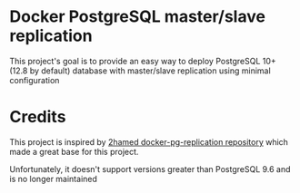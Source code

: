 # Docker PostgreSQL master/slave replication

This project's goal is to provide an easy way to deploy PostgreSQL 10+ (12.8 by default)  database with master/slave replication using minimal configuration

# Credits

This project is inspired by [2hamed docker-pg-replication repository](https://github.com/2hamed/docker-pg-replication) which made a great base for this project.

Unfortunately, it doesn't support versions greater than PostgreSQL 9.6 and is no longer maintained
